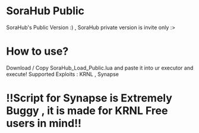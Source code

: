 # SoraHub Public
SoraHub's Public Version :) ,  SoraHub private version is invite only :>
# How to use?
Download / Copy SoraHub_Load_Public.lua and paste it into ur executor and execute! Supported Exploits : KRNL , Synapse
# !!Script for Synapse is Extremely Buggy , it is made for KRNL Free users in mind!!

